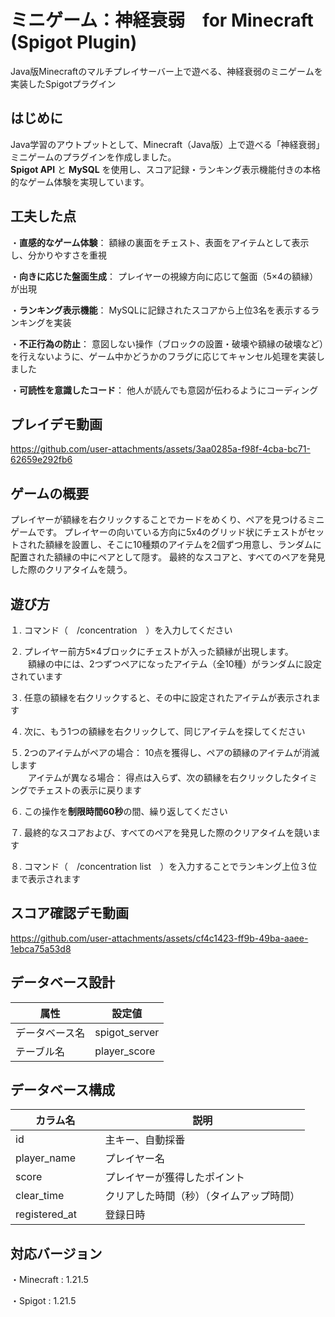 
# ミニゲーム：神経衰弱　for Minecraft (Spigot Plugin)
  Java版Minecraftのマルチプレイサーバー上で遊べる、神経衰弱のミニゲームを実装したSpigotプラグイン

## はじめに
  Java学習のアウトプットとして、Minecraft（Java版）上で遊べる「神経衰弱」ミニゲームのプラグインを作成しました。<br>
  **Spigot API** と **MySQL** を使用し、スコア記録・ランキング表示機能付きの本格的なゲーム体験を実現しています。

## 工夫した点

  ・**直感的なゲーム体験**： 額縁の裏面をチェスト、表面をアイテムとして表示し、分かりやすさを重視

  ・**向きに応じた盤面生成**： プレイヤーの視線方向に応じて盤面（5×4の額縁）が出現

  ・**ランキング表示機能**： MySQLに記録されたスコアから上位3名を表示するランキングを実装

  ・**不正行為の防止**： 意図しない操作（ブロックの設置・破壊や額縁の破壊など）を行えないように、ゲーム中かどうかのフラグに応じてキャンセル処理を実装しました

  ・**可読性を意識したコード**： 他人が読んでも意図が伝わるようにコーディング

## プレイデモ動画

https://github.com/user-attachments/assets/3aa0285a-f98f-4cba-bc71-62659e292fb6

## ゲームの概要
  プレイヤーが額縁を右クリックすることでカードをめくり、ペアを見つけるミニゲームです。
  プレイヤーの向いている方向に5x4のグリッド状にチェストがセットされた額縁を設置し、そこに10種類のアイテムを2個ずつ用意し、ランダムに配置された額縁の中にペアとして隠す。
  最終的なスコアと、すべてのペアを発見した際のクリアタイムを競う。

## 遊び方

１. コマンド（　/concentration　）を入力してください

２. プレイヤー前方5×4ブロックにチェストが入った額縁が出現します。<br>　　額縁の中には、2つずつペアになったアイテム（全10種）がランダムに設定されています

３. 任意の額縁を右クリックすると、その中に設定されたアイテムが表示されます

４. 次に、もう1つの額縁を右クリックして、同じアイテムを探してください

５. 2つのアイテムがペアの場合： 10点を獲得し、ペアの額縁のアイテムが消滅します<br>　　アイテムが異なる場合： 得点は入らず、次の額縁を右クリックしたタイミングでチェストの表示に戻ります

６. この操作を**制限時間60秒**の間、繰り返してください

７. 最終的なスコアおよび、すべてのペアを発見した際のクリアタイムを競います

８. コマンド（　/concentration list　）を入力することでランキング上位３位まで表示されます

## スコア確認デモ動画

https://github.com/user-attachments/assets/cf4c1423-ff9b-49ba-aaee-1ebca75a53d8

## データベース設計
|属性　　　　 |設定値　　　 |
|-----|-----|
| データベース名 | spigot_server |
| テーブル名 | player_score | 

## データベース構成
|カラム名　　　　 |説明　　 |
|-----|-----|
| id | 主キー、自動採番 |
| player_name | プレイヤー名 |
| score | プレイヤーが獲得したポイント|
| clear_time | クリアした時間（秒）（タイムアップ時間） | 
| registered_at | 登録日時 | 

## 対応バージョン

  ・Minecraft : 1.21.5

  ・Spigot : 1.21.5
